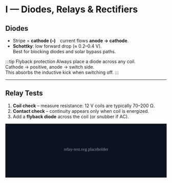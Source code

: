 # I — Diodes, Relays & Rectifiers

## Diodes
- Stripe = **cathode (–)** current flows **anode → cathode**.  
- **Schottky**: low forward drop (≈ 0.2–0.4 V).  
  Best for blocking diodes and solar bypass paths.

:::tip Flyback protection
Always place a diode across any coil.  
Cathode → positive, anode → switch side.  
This absorbs the inductive kick when switching off.
:::

---

## Relay Tests
1. **Coil check** – measure resistance: 12 V coils are typically 70–200 Ω.  
2. **Contact check** – continuity appears only when coil is energized.  
3. Add a **flyback diode** across the coil (or snubber if AC).

![](./assets/relay-test.svg)
